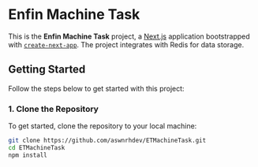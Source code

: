 # Enfin Machine Task

This is the **Enfin Machine Task** project, a [Next.js](https://nextjs.org) application bootstrapped with [`create-next-app`](https://github.com/vercel/next.js/tree/canary/packages/create-next-app). The project integrates with Redis for data storage.

## Getting Started

Follow the steps below to get started with this project:

### 1. Clone the Repository

To get started, clone the repository to your local machine:

```bash
git clone https://github.com/aswnrhdev/ETMachineTask.git
cd ETMachineTask
npm install